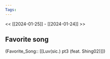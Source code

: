 ```yaml
---
Tags:
---
```

<< [[2024-01-25]] - [[2024-01-24]] >>
## Favorite song
\(Favorite_Song:: [[Luv(sic.) pt3 (feat. Shing02)]]\)
